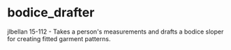 # bodice_drafter
jlbellan 15-112 - Takes a person's measurements and drafts a bodice sloper for creating fitted garment patterns. 
